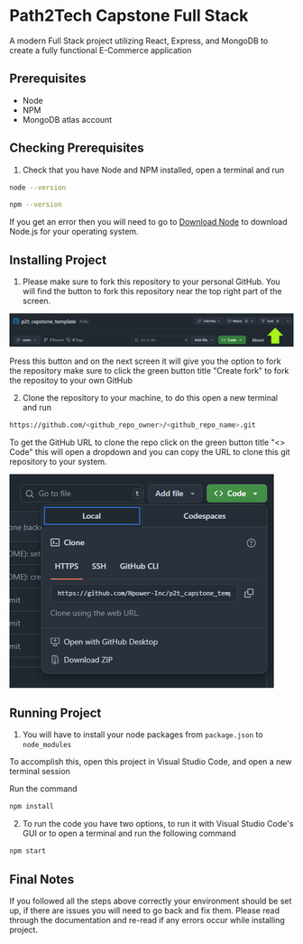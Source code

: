 # Path2Tech Capstone Full Stack 

A modern Full Stack project utilizing React, Express, and MongoDB to create a fully functional E-Commerce application

## Prerequisites
- Node
- NPM
- MongoDB atlas account

## Checking Prerequisites
1. Check that you have Node and NPM installed, open a terminal and run

```sh
node --version
```

```sh
npm --version
```

If you get an error then you will need to go to [Download Node](https://nodejs.org/en/download) to download Node.js for your operating system.

## Installing Project
1. Please make sure to fork this repository to your personal GitHub. You will find the button to fork this repository near the top right part of the screen.

![Locate Fork GitHub Repo](doc/images/ForkRepo.png)

Press this button and on the next screen it will give you the option to fork the repository make sure to click the green button title "Create fork" to fork the repositoy to your own GitHub

2. Clone the repository to your machine, to do this open a new terminal and run

```sh
https://github.com/<github_repo_owner>/<github_repo_name>.git
```

To get the GitHub URL to clone the repo click on the green button title "<> Code" this will open a dropdown and you can copy the URL to clone this git repository to your system.

![Clone GitHub URL](doc/images/CloneGitHubURL.png)

## Running Project
1. You will have to install your node packages from `package.json` to `node_modules`

To accomplish this, open this project in Visual Studio Code, and open a new terminal session

Run the command
```sh
npm install
```

2. To run the code you have two options, to run it with Visual Studio Code's GUI or to open a terminal and run the following command

```sh
npm start
```


## Final Notes
If you followed all the steps above correctly your environment should be set up, if there are issues you will need to go back and fix them. Please read through the documentation and re-read if any errors occur while installing project.